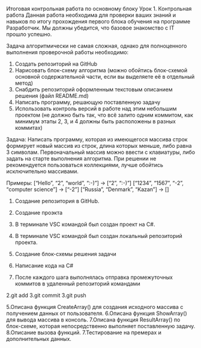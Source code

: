 Итоговая контрольная работа по основному блоку
Урок 1. Контрольная работа
Данная работа необходима для проверки ваших знаний и навыков по итогу прохождения первого блока обучения на программе Разработчик. Мы должны убедится, что базовое знакомство с IT прошло успешно.

Задача алгоритмически не самая сложная, однако для полноценного выполнения проверочной работы необходимо:

1. Создать репозиторий на GitHub
2. Нарисовать блок-схему алгоритма (можно обойтись блок-схемой основной содержательной части, если вы выделяете её в отдельный метод)
3. Снабдить репозиторий оформленным текстовым описанием решения (файл README.md)
4. Написать программу, решающую поставленную задачу
5. Использовать контроль версий в работе над этим небольшим проектом (не должно быть так, что всё залито одним коммитом, как минимум этапы 2, 3, и 4 должны быть расположены в разных коммитах)

Задача: Написать программу, которая из имеющегося массива строк формирует новый массив из строк, длина которых меньше, либо равна 3 символам. Первоначальный массив можно ввести с клавиатуры, либо задать на старте выполнения алгоритма. При решении не рекомендуется пользоваться коллекциями, лучше обойтись исключительно массивами.

Примеры:
[“Hello”, “2”, “world”, “:-)”] → [“2”, “:-)”]
[“1234”, “1567”, “-2”, “computer science”] → [“-2”]
[“Russia”, “Denmark”, “Kazan”] → []

1. Создание репозитория в GitHub.

2. Создание проэкта

1. В терминале VSC командой <dotnet new console> был создан проект на C#.
2. В терминале VSC командой <git init> был создан локальный репозиторий проекта.

3. Cоздание блок-схемы решения задачи


4. Написание кода на C#

1. После каждого шага выполнялась отправка промежуточных коммитов в удаленный репозиторий командами

2.git add
3.git commit
3.git push

5.Описана функция CreateArray() для создания исходного массива с получением данных от пользователя.
6.Описана функция ShowArray() для вывода массива в консоль.
7.Описана функция ResultArray() по блок-схеме, которая непосредственно выполняет поставленную задачу.
8.Описание вызова функций.
7.Тестирование на премерах и дополнительных данных.
